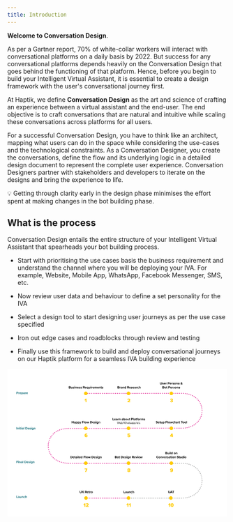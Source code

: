 ```yaml
---
title: Introduction
---
```


**Welcome to Conversation Design**. 

As per a Gartner report, 70% of white-collar workers will interact with conversational platforms on a daily basis by 2022. But success for any conversational platforms depends heavily on the Conversation Design that goes behind the functioning of that platform. Hence, before you begin to build your Intelligent Virtual Assistant, it is essential to create a design framework with the user's conversational journey first.

At Haptik, we define **Conversation Design** as the art and science of crafting an experience between a virtual assistant and the end-user. The end objective is to craft conversations that are natural and intuitive while scaling these conversations across platforms for all users.

For a successful Conversation Design, you have to think like an architect, mapping what users can do in the space while considering the use-cases and the technological constraints. As a Conversation Designer, you create the conversations, define the flow and its underlying logic in a detailed design document to represent the complete user experience. Conversation Designers partner with stakeholders and developers to iterate on the designs and bring the experience to life. 

💡 Getting through clarity early in the design phase minimises the effort spent at making changes in the bot building phase.

## What is the process

Conversation Design entails the entire structure of your Intelligent Virtual Assistant that spearheads your bot building process.

- Start with prioritising the use cases basis the business requirement and understand the channel where you will be deploying your IVA. For example, Website, Mobile App, WhatsApp, Facebook Messenger, SMS, etc.

- Now review user data and behaviour to define a set personality for the IVA

- Select a design tool to start designing user journeys as per the use case specified 

- Iron out edge cases and roadblocks through review and testing

- Finally use this framework to build and deploy conversational journeys on our Haptik platform for a seamless IVA building experience

![CDprocess](assets/Haptik_CD_Process.png)









